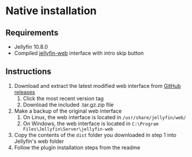 # Native installation

## Requirements

* Jellyfin 10.8.0
* Compiled [jellyfin-web](https://github.com/Bobby306/jellyfin-web/tree/intros) interface with intro skip button

## Instructions

1. Download and extract the latest modified web interface from [GitHub releases](https://github.com/Bobby306/intro-skipper/releases)
    1. Click the most recent version tag
    2. Download the included .tar.gz.zip file
2. Make a backup of the original web interface
    1. On Linux, the web interface is located in `/usr/share/jellyfin/web/`
    2. On Windows, the web interface is located in `C:\Program Files\Jellyfin\Server\jellyfin-web`
3. Copy the contents of the `dist` folder you downloaded in step 1 into Jellyfin's web folder
4. Follow the plugin installation steps from the readme
